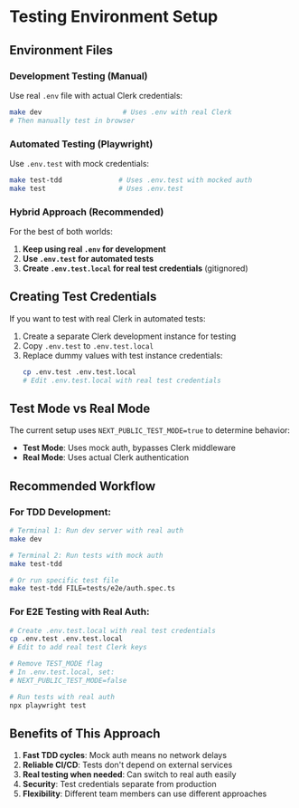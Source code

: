 # Testing Environment Setup

## Environment Files

### Development Testing (Manual)
Use real `.env` file with actual Clerk credentials:
```bash
make dev                    # Uses .env with real Clerk
# Then manually test in browser
```

### Automated Testing (Playwright)
Use `.env.test` with mock credentials:
```bash
make test-tdd              # Uses .env.test with mocked auth
make test                  # Uses .env.test
```

### Hybrid Approach (Recommended)
For the best of both worlds:

1. **Keep using real `.env` for development**
2. **Use `.env.test` for automated tests**
3. **Create `.env.test.local` for real test credentials** (gitignored)

## Creating Test Credentials

If you want to test with real Clerk in automated tests:

1. Create a separate Clerk development instance for testing
2. Copy `.env.test` to `.env.test.local`
3. Replace dummy values with test instance credentials:
   ```bash
   cp .env.test .env.test.local
   # Edit .env.test.local with real test credentials
   ```

## Test Mode vs Real Mode

The current setup uses `NEXT_PUBLIC_TEST_MODE=true` to determine behavior:

- **Test Mode**: Uses mock auth, bypasses Clerk middleware
- **Real Mode**: Uses actual Clerk authentication

## Recommended Workflow

### For TDD Development:
```bash
# Terminal 1: Run dev server with real auth
make dev

# Terminal 2: Run tests with mock auth
make test-tdd

# Or run specific test file
make test-tdd FILE=tests/e2e/auth.spec.ts
```

### For E2E Testing with Real Auth:
```bash
# Create .env.test.local with real test credentials
cp .env.test .env.test.local
# Edit to add real test Clerk keys

# Remove TEST_MODE flag
# In .env.test.local, set:
# NEXT_PUBLIC_TEST_MODE=false

# Run tests with real auth
npx playwright test
```

## Benefits of This Approach

1. **Fast TDD cycles**: Mock auth means no network delays
2. **Reliable CI/CD**: Tests don't depend on external services
3. **Real testing when needed**: Can switch to real auth easily
4. **Security**: Test credentials separate from production
5. **Flexibility**: Different team members can use different approaches